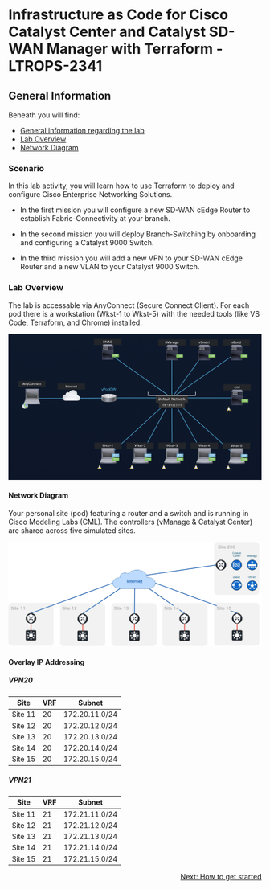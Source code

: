 # Infrastructure as Code for Cisco Catalyst Center and Catalyst SD-WAN Manager with Terraform - LTROPS-2341

## General Information

Beneath you will find:

- [General information regarding the lab](#scenario)
- [Lab Overview](#lab-overview)
- [Network Diagram](#network-diagram)

### Scenario

In this lab activity, you will learn how to use Terraform to deploy and configure Cisco Enterprise Networking Solutions.

- In the first mission you will configure a new SD-WAN cEdge Router to establish Fabric-Connectivity at your branch.

- In the second mission you will deploy Branch-Switching by onboarding and configuring a Catalyst 9000 Switch.

- In the third mission you will add a new VPN to your SD-WAN cEdge Router and a new VLAN to your Catalyst 9000 Switch.

### Lab Overview

The lab is accessable via AnyConnect (Secure Connect Client). For each pod there is a workstation (Wkst-1 to Wkst-5) with the needed tools (like VS Code, Terraform, and Chrome) installed.

![Lab Overview](img/lab-overview.png)

#### Network Diagram

Your personal site (pod) featuring a router and a switch and is running in Cisco Modeling Labs (CML). The controllers (vManage & Catalyst Center) are shared across five simulated sites.

![Network Diagram](img/layout.jpg)

#### Overlay IP Addressing

##### VPN20

| Site    | VRF | Subnet         |
| ------- | --- | -------------- |
| Site 11 | 20  | 172.20.11.0/24 |
| Site 12 | 20  | 172.20.12.0/24 |
| Site 13 | 20  | 172.20.13.0/24 |
| Site 14 | 20  | 172.20.14.0/24 |
| Site 15 | 20  | 172.20.15.0/24 |

##### VPN21

| Site    | VRF | Subnet         |
| ------- | --- | -------------- |
| Site 11 | 21  | 172.21.11.0/24 |
| Site 12 | 21  | 172.21.12.0/24 |
| Site 13 | 21  | 172.21.13.0/24 |
| Site 14 | 21  | 172.21.14.0/24 |
| Site 15 | 21  | 172.21.15.0/24 |

<div align="right">
  <a href='../How to get started/README.md'>Next: How to get started</a>
</div>
